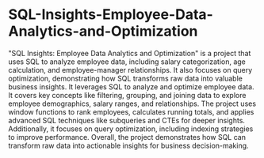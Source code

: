 # SQL-Insights-Employee-Data-Analytics-and-Optimization
"SQL Insights: Employee Data Analytics and Optimization" is a project that uses SQL to analyze employee data, including salary categorization, age calculation, and employee-manager relationships. It also focuses on query optimization, demonstrating how SQL transforms raw data into valuable business insights.
It leverages SQL to analyze and optimize employee data. It covers key concepts like filtering, grouping, and joining data to explore employee demographics, salary ranges, and relationships. The project uses window functions to rank employees, calculates running totals, and applies advanced SQL techniques like subqueries and CTEs for deeper insights. Additionally, it focuses on query optimization, including indexing strategies to improve performance. Overall, the project demonstrates how SQL can transform raw data into actionable insights for business decision-making.

